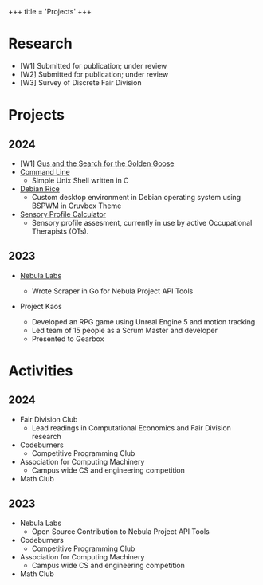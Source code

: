 +++
title = 'Projects'
+++

# Research
- [W1] Submitted for publication; under review
- [W2] Submitted for publication; under review
- [W3] Survey of Discrete Fair Division 

# Projects
## 2024
- [W1] [Gus and the Search for the Golden Goose](https://github.com/iniyanijoseph/DuckieAndTheSearchForTheGoldenGoose)
- [Command Line](https://github.com/BenWowo/sish)
  - Simple Unix Shell written in C 
- [Debian Rice](https://github.com/iniyanijoseph/Debian-Gruvbox)
  - Custom desktop environment in Debian operating system using BSPWM in Gruvbox Theme
- [Sensory Profile Calculator](https://github.com/iniyanijoseph/Sensory-Profile-Calculator)
	- Sensory profile assesment, currently in use by active Occupational Therapists (OTs).

## 2023
- [Nebula Labs](https://github.com/UTDNebula/api-tools)
  - Wrote Scraper in Go for Nebula Project API Tools

- Project Kaos
  - Developed an RPG game using Unreal Engine 5 and motion tracking
  - Led team of 15 people as a Scrum Master and developer
  - Presented to Gearbox

# Activities
## 2024
- Fair Division Club
	- Lead readings in Computational Economics and Fair Division research
- Codeburners
	- Competitive Programming Club
- Association for Computing Machinery
	- Campus wide CS and engineering competition
- Math Club
	
## 2023
- Nebula Labs
	- Open Source Contribution to Nebula Project API Tools
- Codeburners
	- Competitive Programming Club
- Association for Computing Machinery
	- Campus wide CS and engineering competition
- Math Club

